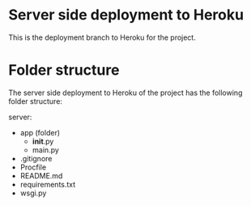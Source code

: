 # Server side deployment to Heroku

This is the deployment branch to Heroku for the project.

# Folder structure

The server side deployment to Heroku of the project has the following folder structure:

server:
+ app (folder)
    + __init__.py
    + main.py
+ .gitignore
+ Procfile
+ README.md
+ requirements.txt
+ wsgi.py